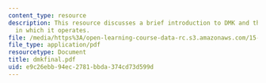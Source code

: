 ```yaml
---
content_type: resource
description: This resource discusses a brief introduction to DMK and the industry
  in which it operates.
file: /media/https%3A/open-learning-course-data-rc.s3.amazonaws.com/15-904-strategic-management-ii-fall-2005/e9c26ebb94ec2781bbda374cd73d599d_dmkfinal.pdf
file_type: application/pdf
resourcetype: Document
title: dmkfinal.pdf
uid: e9c26ebb-94ec-2781-bbda-374cd73d599d
---
```

